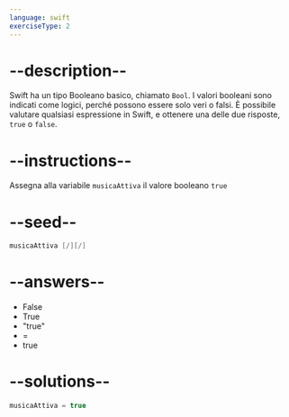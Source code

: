 ```yaml
---
language: swift
exerciseType: 2
---
```


# --description--

Swift ha un tipo Booleano basico, chiamato `Bool`.
I valori booleani sono indicati come logici, perché possono essere solo veri o falsi.
È possibile valutare qualsiasi espressione in Swift, e ottenere una delle due risposte, `true` o `false`.

# --instructions--

Assegna alla variabile `musicaAttiva` il valore booleano `true`

# --seed--

```swift
musicaAttiva [/][/]
```

# --answers--

- False
- True
- "true"
- = 
- true

# --solutions--

```swift
musicaAttiva = true
```
